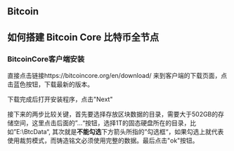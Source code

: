## Bitcoin

## 如何搭建 Bitcoin Core 比特币全节点

### BitcoinCore客户端安装

直接点击链接https://bitcoincore.org/en/download/ 来到客户端的下载页面，点击蓝色按钮，下载最新的版本。

下载完成后打开安装程序，点击"Next"

接下来的两步比较关键，首先要选择存放区块数据的目录，需要大于502GB的存储空间，这里点击后面的”...“按钮，选择1T的固态硬盘所在的目录，比如”E:\BtcData“, 其次就是**不能勾选**下方箭头所指的”勾选框“，如果勾选上就代表使用裁剪模式，而铸造铭文必须使用完整的数据。最后点击"ok"按钮。
